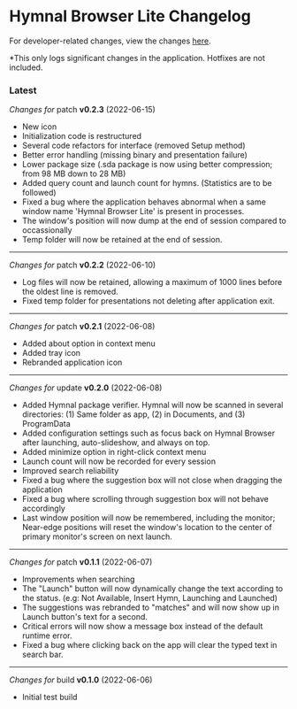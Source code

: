 # Hymnal Browser Lite Changelog

For developer-related changes, view the changes [here](https://github.com/msdacsystems/hymnalbrowser-lite/commits/main).

*This only logs significant changes in the application. Hotfixes are not included.

### Latest

*Changes for* patch **v0.2.3** (2022-06-15)
- New icon
- Initialization code is restructured
- Several code refactors for interface (removed Setup method)
- Better error handling (missing binary and presentation failure)
- Lower package size (.sda package is now using better compression; from 98 MB down to 28 MB)
- Added query count and launch count for hymns. (Statistics are to be followed)
- Fixed a bug where the application behaves abnormal when a same window name 'Hymnal Browser Lite' is present in processes.
- The window's position will now dump at the end of session compared to occassionally
- Temp folder will now be retained at the end of session.

---

*Changes for* patch **v0.2.2** (2022-06-10)
- Log files will now be retained, allowing a maximum of 1000 lines before the oldest line is removed.
- Fixed temp folder for presentations not deleting after application exit.

---

*Changes for* patch **v0.2.1** (2022-06-08)
- Added about option in context menu
- Added tray icon
- Rebranded application icon

---

*Changes for* update **v0.2.0** (2022-06-08)
- Added Hymnal package verifier. Hymnal will now be scanned in several directories: (1) Same folder as app, (2) in Documents, and (3) ProgramData
- Added configuration settings such as focus back on Hymnal Browser after launching, auto-slideshow, and always on top.
- Added minimize option in right-click context menu
- Launch count will now be recorded for every session
- Improved search reliability
- Fixed a bug where the suggestion box will not close when dragging the application
- Fixed a bug where scrolling through suggestion box will not behave accordingly
- Last window position will now be remembered, including the monitor; Near-edge positions will reset the window's location to the center of primary monitor's screen on next launch.

---

*Changes for* patch **v0.1.1** (2022-06-07)
- Improvements when searching
- The "Launch" button will now dynamically change the text according to the status. (e.g: Not Available, Insert Hymn, Launching and Launched)
- The suggestions was rebranded to "matches" and will now show up in Launch button's text for a second.
- Critical errors will now show a message box instead of the default runtime error.
- Fixed a bug where clicking back on the app will clear the typed text in search bar.

---

*Changes for* build **v0.1.0** (2022-06-06)
- Initial test build